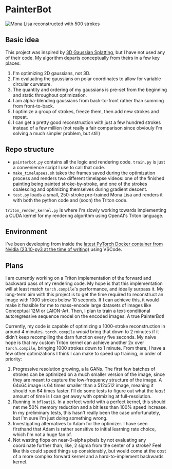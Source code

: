 # PainterBot
![Mona Lisa reconstructed with 500 strokes](assets/lisa.gif)

## Basic idea
This project was inspired by [3D Gaussian Splatting](https://repo-sam.inria.fr/fungraph/3d-gaussian-splatting/), but I have not used any of their code. My algorithm departs conceptually from theirs in a few key places:

1. I'm optimizing 2D gaussians, not 3D.
2. I'm evaluating the gaussians on polar coordinates to allow for variable circular curvature.
3. The quantity and ordering of my gaussians is pre-set from the beginning and static throughout optimization.
4. I am alpha-blending gaussians from back-to-front rather than summing from front-to-back.
5. I optimize a group of strokes, freeze them, then add new strokes and repeat.
6. I can get a pretty good reconstruction with just a few hundred strokes instead of a few million (not really a fair comparison since obviouly I'm solving a much simpler problem, but still)

## Repo structure
* `painterbot.py` contains all the logic and rendering code. `train.py` is just a convenience script I use to call that code. 
* `make_timelapses.sh` takes the frames saved during the optimization process and renders two different timelapse videos: one of the finished painting being painted stroke-by-stroke, and one of the strokes coalescing and optimizing themselves during gradient descent.
* `test.py` loads a small, 250-stroke pre-trained Mona Lisa and renders it with both the python code and (soon) the Triton code.

`triton_render_kernel.py` is where I'm slowly working towards implementing a CUDA kernel for my rendering algorithm using OpenAI's Triton language.

## Environment
I've been developing from inside the [latest PyTorch Docker container from Nvidia (23.10-py3 at the time of writing)](https://catalog.ngc.nvidia.com/orgs/nvidia/containers/pytorch/tags) using VSCode.

## Plans
I am currently working on a Triton implementation of the forward and backward pass of my rendering code. My hope is that this implementation will at least match `torch.compile`'s performance, and ideally surpass it. My long-term aim with this project is to get the time required to reconstruct an image with 1000 strokes below 10 seconds. If I can achieve this, it would make it feasible for me to mass-encode large datasets of images like Conceptual 12M or LAION-Art. Then, I plan to train a text-conditional autoregressive sequence model on the encoded images. A true PainterBot!

Currently, my code is capable of optimizing a 1000-stroke reconstruction in around 4 minutes. `torch.compile` *would* bring that down to 2 minutes if it didn't keep recompiling the darn function every five seconds. My naive hope is that my custom Triton kernel can achieve another 2x over `torch.compile`, bringing 1000 strokes down to 1 minute. From there, I have a few other optimizations I think I can make to speed up training, in order of priority:

1. Progressive resolution growing, a la GANs. The first few batches of strokes can be optimized on a much smaller version of the image, since they are meant to capture the low-frequency structure of the image. A 64x64 image is 64 times smaller than a 512x512 image, meaning it should run 64 times faster. I'll do some tests to figure out what the *least* amount of time is I can get away with optmizing at full-resolution.
2. Running in `bfloat16`. In a perfect world with a perfect kernel, this should net me 50% memory reduction and a bit less than 100% speed increase. In my preliminary tests, this hasn't really been the case unfortunately, but I'm sure I'm just doing something wrong.
3. Investigating alternatives to Adam for the optimizer. I have seen firsthand that Adam is rather sensitive to initial learning rate choice, which I'm not a huge fan of.
4. Not wasting flops on near-0-alpha pixels by not evaluating any coordinate further than, like, 2 sigma from the center of a stroke? Feel like this could speed things up considerably, but would come at the cost of a more complex forward kernel and a hard-to-implement backwards kernel.

